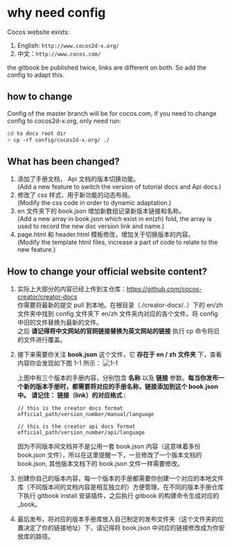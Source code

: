 # why need config

Cocos website exists:

1. English: `http://www.cocos2d-x.org/`
1. 中文：`http://www.cocos.com/`

the gitbook be published twice, links are different on both. So add the config to adapt this.

## how to change

Config of the master branch will be for cocos.com, if you need to change config to cocos2d-x.org, only need run:

```sh
cd to docs root dir
> cp -rf config/cocos2d-x.org/ ./
```

## What has been changed?

1. 添加了手册文档， Api 文档的版本切换功能。<br>(Add a new feature to switch the version of tutorial docs and Api docs.)
2. 修改了 css 样式，用于新功能的动态布局。<br>(Modify the css code in order to dynamic adaptation.)
3. en 文件夹下的 book.json 增加新数组记录新版本链接和名称。<br>(Add a new array in book.json which exist in en(zh) fold, the array is used to record the new doc version link and name.)
4. page.html 和 header.html 模板修改，增加关于切换版本的内容。<br>(Modify the template html files, increase a part of code to relate to the new feature.)

## How to change your official website content?

1. 实际上大部分的内容已经上传到主仓库：https://github.com/cocos-creator/creator-docs <br> 你需要将最新的提交 pull 到本地。在根目录（./creator-docs/..）下的 en/zh 文件夹中找到 config 文件夹下 en/zh 文件夹内对应的各个文件。将 config 中旧的文件替换为最新的文件。<br>
之后 __请记得将中文网站的官网链接替换为英文网站的链接__ 执行 cp 命令将旧的文件进行覆盖。
2. 接下来需要你关注 __book.json__ 这个文件，它 __存在于 en / zh 文件夹__ 下，查看内容你会发现如下图 1-1 所示：
![1-1](![image](https://user-images.githubusercontent.com/35832931/43818599-ed067654-9b11-11e8-84ad-913e332c77f3.png))

    上图中有三个版本的手册内容，分别包含 __名称__ 以及 __链接__ 参数。__每当你发布一个新的版本手册时，都需要将对应的手册名称，链接添加到这个 book.json 中。__
    __请记住： 链接（link）的对应格式 :__
    ```
    // this is the creator docs format
    official_path/version_number/manual/language

    // this is the creator api docs format
    official_path/version_number/api/language
    ```
    因为不同版本间文档并不是公用一套 book.json 内容（这意味着多份 book.json 文件），所以在这里提醒一下，一旦修改了一个版本文档的 book.json, 其他版本文档下的 book.json 文件一样需要修改。

3. 创建你自己的版本内容，每一个版本的手册都需要你创建一个对应的本地文件库（不同版本间的文档内容是相互独立的）方便管理，在不同的版本手册仓库下执行 gitbook install 安装插件，之后执行 gitbook 的构建命令生成对应的 _book。
4. 最后发布，将对应的版本手册库放入自己制定的发布文件夹（这个文件夹的位置决定了你的链接地址）下，请记得将 book.json 中对应的链接修改成为你安放库的路径。